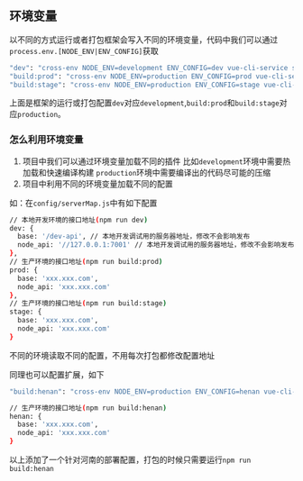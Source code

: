 ## 环境变量

以不同的方式运行或者打包框架会写入不同的环境变量，代码中我们可以通过`process.env.[NODE_ENV|ENV_CONFIG]`获取

```bash
"dev": "cross-env NODE_ENV=development ENV_CONFIG=dev vue-cli-service serve",
"build:prod": "cross-env NODE_ENV=production ENV_CONFIG=prod vue-cli-service build",
"build:stage": "cross-env NODE_ENV=production ENV_CONFIG=stage vue-cli-service build --mode staging",
```

上面是框架的运行或打包配置`dev`对应`development`,`build:prod`和`build:stage`对应`production`。

### 怎么利用环境变量

1. 项目中我们可以通过环境变量加载不同的插件 比如`development`环境中需要热加载和快速编译构建 `production`环境中需要编译出的代码尽可能的压缩
2. 项目中利用不同的环境变量加载不同的配置

  如：在`config/serverMap.js`中有如下配置

  ```bash
  // 本地开发环境的接口地址(npm run dev)
  dev: {
    base: '/dev-api', // 本地开发调试用的服务器地址，修改不会影响发布
    node_api: '//127.0.0.1:7001' // 本地开发调试用的服务器地址，修改不会影响发布
  },
  // 生产环境的接口地址(npm run build:prod)
  prod: {
    base: 'xxx.xxx.com',
    node_api: 'xxx.xxx.com'
  },
  // 生产环境的接口地址(npm run build:stage)
  stage: {
    base: 'xxx.xxx.com',
    node_api: 'xxx.xxx.com'
  }
  ```

  不同的环境读取不同的配置，不用每次打包都修改配置地址

  同理也可以配置扩展，如下

  ```bash
  "build:henan": "cross-env NODE_ENV=production ENV_CONFIG=henan vue-cli-service build"

  // 生产环境的接口地址(npm run build:henan)
  henan: {
    base: 'xxx.xxx.com',
    node_api: 'xxx.xxx.com'
  }
  ```

  以上添加了一个针对河南的部署配置，打包的时候只需要运行`npm run build:henan`
